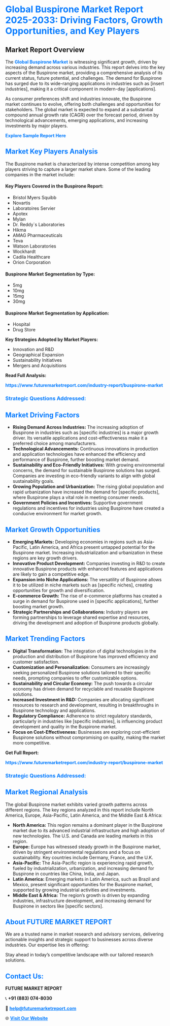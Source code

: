 <h1 style="color: #007BFF;">Global Buspirone Market Report 2025-2033: Driving Factors, Growth Opportunities, and Key Players</h1>

<section id="overview">
<h2>Market Report Overview</h2>
<p>The <a href="https://www.futuremarketreport.com/industry-report/buspirone-market" style="color: #007BFF; text-decoration: none;"><strong>Global Buspirone Market</strong></a> is witnessing significant growth, driven by increasing demand across various industries. This report delves into the key aspects of the Buspirone market, providing a comprehensive analysis of its current status, future potential, and challenges. The demand for Buspirone has surged due to its wide-ranging applications in industries such as [insert industries], making it a critical component in modern-day [applications].</p>
<p>As consumer preferences shift and industries innovate, the Buspirone market continues to evolve, offering both challenges and opportunities for stakeholders. The global market is expected to expand at a substantial compound annual growth rate (CAGR) over the forecast period, driven by technological advancements, emerging applications, and increasing investments by major players.</p>
</section>

<section id="overview">
<p><a href="https://www.futuremarketreport.com/request-sample/reportId=77935" style="color: #007BFF; text-decoration: none;"><strong>Explore Sample Report Here</strong></a></p>
</section>

<section id="key-players">
<h2 style="color: #007BFF;">Market Key Players Analysis</h2>
<p>The Buspirone market is characterized by intense competition among key players striving to capture a larger market share. Some of the leading companies in the market include:</p>
<h4>Key Players Covered in the Buspirone Report:</h4>
<ul><li>Bristol Myers Squibb</li><li>Novartis</li><li>Laboratoires Servier</li><li>Apotex</li><li>Mylan</li><li>Dr. Reddy`s Laboratories</li><li>Hikma</li><li>AMAG Pharmaceuticals</li><li>Teva</li><li>Watson Laboratories</li><li>Wockhardt</li><li>Cadila Healthcare</li><li>Orion Corporation</li></ul>
<h4>Buspirone Market Segmentation by Type:</h4>
<ul><li>5mg</li><li>10mg</li><li>15mg</li><li>30mg</li></ul>

<h4>Buspirone Market Segmentation by Application:</h4>
<ul><li>Hospital</li><li>Drug Store</li></ul>
<p><strong>Key Strategies Adopted by Market Players:</strong></p>
<ul>
<li>Innovation and R&D</li>
<li>Geographical Expansion</li>
<li>Sustainability Initiatives</li>
<li>Mergers and Acquisitions</li>
</ul>
</section>

<section>
<p><strong>Read Full Analysis: </strong></p><a href="https://www.futuremarketreport.com/industry-report/buspirone-market" style="color: #007BFF; text-decoration: none;"><strong>https://www.futuremarketreport.com/industry-report/buspirone-market</strong></a>
<h3 style="color: #007BFF;">Strategic Questions Addressed:</h3>
</section>

<section id="driving-factors">
<h2 style="color: #007BFF;">Market Driving Factors</h2>
<ul>
<li><strong>Rising Demand Across Industries:</strong> The increasing adoption of Buspirone in industries such as [specific industries] is a major growth driver. Its versatile applications and cost-effectiveness make it a preferred choice among manufacturers.</li>
<li><strong>Technological Advancements:</strong> Continuous innovations in production and application technologies have enhanced the efficiency and performance of Buspirone, further boosting market demand.</li>
<li><strong>Sustainability and Eco-Friendly Initiatives:</strong> With growing environmental concerns, the demand for sustainable Buspirone solutions has surged. Companies are investing in eco-friendly variants to align with global sustainability goals.</li>
<li><strong>Growing Population and Urbanization:</strong> The rising global population and rapid urbanization have increased the demand for [specific products], where Buspirone plays a vital role in meeting consumer needs.</li>
<li><strong>Government Policies and Incentives:</strong> Supportive government regulations and incentives for industries using Buspirone have created a conducive environment for market growth.</li>
</ul>
</section>

<section id="growth-opportunities">
<h2 style="color: #007BFF;">Market Growth Opportunities</h2>
<ul>
<li><strong>Emerging Markets:</strong> Developing economies in regions such as Asia-Pacific, Latin America, and Africa present untapped potential for the Buspirone market. Increasing industrialization and urbanization in these regions are key growth drivers.</li>
<li><strong>Innovative Product Development:</strong> Companies investing in R&D to create innovative Buspirone products with enhanced features and applications are likely to gain a competitive edge.</li>
<li><strong>Expansion into Niche Applications:</strong> The versatility of Buspirone allows it to be utilized in niche markets such as [specific niches], creating opportunities for growth and diversification.</li>
<li><strong>E-commerce Growth:</strong> The rise of e-commerce platforms has created a surge in demand for Buspirone used in [specific applications], further boosting market growth.</li>
<li><strong>Strategic Partnerships and Collaborations:</strong> Industry players are forming partnerships to leverage shared expertise and resources, driving the development and adoption of Buspirone products globally.</li>
</ul>
</section>

<section id="trending-factors">
<h2 style="color: #007BFF;">Market Trending Factors</h2>
<ul>
<li><strong>Digital Transformation:</strong> The integration of digital technologies in the production and distribution of Buspirone has improved efficiency and customer satisfaction.</li>
<li><strong>Customization and Personalization:</strong> Consumers are increasingly seeking personalized Buspirone solutions tailored to their specific needs, prompting companies to offer customizable options.</li>
<li><strong>Sustainability and Circular Economy:</strong> The push towards a circular economy has driven demand for recyclable and reusable Buspirone solutions.</li>
<li><strong>Increased Investment in R&D:</strong> Companies are allocating significant resources to research and development, resulting in breakthroughs in Buspirone technology and applications.</li>
<li><strong>Regulatory Compliance:</strong> Adherence to strict regulatory standards, particularly in industries like [specific industries], is influencing product development and quality in the Buspirone market.</li>
<li><strong>Focus on Cost-Effectiveness:</strong> Businesses are exploring cost-efficient Buspirone solutions without compromising on quality, making the market more competitive.</li>
</ul>
</section>

<section>
<p><strong>Get Full Report: </strong></p><a href="https://www.futuremarketreport.com/industry-report/buspirone-market" style="color: #007BFF; text-decoration: none;"><strong>https://www.futuremarketreport.com/industry-report/buspirone-market</strong></a>
<h3 style="color: #007BFF;">Strategic Questions Addressed:</h3>
</section>


<section id="regional-analysis">
<h2 style="color: #007BFF;">Market Regional Analysis</h2>
<p>The global Buspirone market exhibits varied growth patterns across different regions. The key regions analyzed in this report include North America, Europe, Asia-Pacific, Latin America, and the Middle East & Africa:</p>
<ul>
<li><strong>North America:</strong> This region remains a dominant player in the Buspirone market due to its advanced industrial infrastructure and high adoption of new technologies. The U.S. and Canada are leading markets in this region.</li>
<li><strong>Europe:</strong> Europe has witnessed steady growth in the Buspirone market, driven by stringent environmental regulations and a focus on sustainability. Key countries include Germany, France, and the U.K.</li>
<li><strong>Asia-Pacific:</strong> The Asia-Pacific region is experiencing rapid growth, fueled by industrialization, urbanization, and increasing demand for Buspirone in countries like China, India, and Japan.</li>
<li><strong>Latin America:</strong> Emerging markets in Latin America, such as Brazil and Mexico, present significant opportunities for the Buspirone market, supported by growing industrial activities and investments.</li>
<li><strong>Middle East & Africa:</strong> The region’s growth is driven by expanding industries, infrastructure development, and increasing demand for Buspirone in sectors like [specific sectors].</li>
</ul>
</section>

<footer>
<h2 style="color: #007BFF;">About FUTURE MARKET REPORT</h2>
<p>We are a trusted name in market research and advisory services, delivering actionable insights and strategic support to businesses across diverse industries. Our expertise lies in offering:</p>

<p>Stay ahead in today’s competitive landscape with our tailored research solutions.</p>

<h2 style="color: #007BFF;">Contact Us:</h2>
<p><strong>FUTURE MARKET REPORT</strong></p>
<p>📞 <strong>+91 (883) 074-8030</strong></p>
<p>📧 <strong><a href="mailto:help@futuremarketreport.com" style="color: #007BFF;">help@futuremarketreport.com</a></strong></p>
<p>🌐 <strong><a href="https://www.futuremarketreport.com/" style="color: #007BFF;">Visit Our Website</a></strong></p>
</footer>